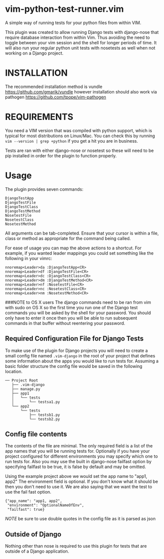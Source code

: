 vim-python-test-runner.vim
==========
A simple way of running tests for your python files from within VIM.

This plugin was created to allow running Django tests with django-nose that 
require database interaction from within Vim. Thus avoiding the need to toggle 
between your vim session and the shell for longer periods of time. It will 
also run your regular python unit tests with nosetests as well when not 
working on a Django project.

INSTALLATION
============

The recommended installation method is vundle <https://github.com/gmarik/vundle>
however installation should also work via pathogen <https://github.com/tpope/vim-pathogen>

REQUIREMENTS
============

You need a VIM version that was compiled with python support, which is typical 
for most distributions on Linux/Mac.  You can check this by running 
``vim --version | grep +python``
if you get a hit you are in business.

Tests are ran with either django-nose or nosetest so these will need to be 
pip installed in order for the plugin to function properly. 

Usage
=====

The plugin provides seven commands:

    DjangoTestApp
    DjangoTestFile
    DjangoTestClass
    DjangoTestMethod
    NosetestFile
    NosetestClass
    NosetestMethod

All arguments can be tab-completed. Ensure that your cursor is within a 
file, class or method as appropriate for the command being called.

For ease of usage you can map the above actions to a shortcut. For example, 
if you wanted leader mappings you could set something like the following in 
your vimrc:

    nnoremap<Leader>da :DjangoTestApp<CR>
    nnoremap<Leader>df :DjangoTestFile<CR>
    nnoremap<Leader>dc :DjangoTestClass<CR>
    nnoremap<Leader>dm :DjangoTestMethod<CR>
    nnoremap<Leader>nf :NosetestFile<CR>
    nnoremap<Leader>nc :NosetestClass<CR>
    nnoremap<Leader>nm :NosetestMethod<CR>

###NOTE to OS X users
The django commands need to be ran from vim with sudo on OS X so the first 
time you run one of the Django test commands you will be asked by the shell 
for your password. You should only have to enter it once then you will be able 
to run subsequent commands in that buffer without reentering your password.

Required Configuration File for Django Tests
--------------------------------------------
To make use of the plugin for Django projects you will need to create a small 
config file named ``.vim-django`` in the root of your project that defines some
information about the apps you would like to run tests for. Assuming a basic 
folder structure the config file would be saved in the following location.
```
── Project Root
   ├── .vim-django
   ├── manage.py
   ├── app1
   │   └── tests
   │       └── testsa1.py
   └── app2
       └── tests
           ├── testsb1.py
           └── testsb2.py
```

Config file contents
------------------
The contents of the file are minimal. The only required field is a list of the app
names that you will be running tests for. Optionally if you have your project 
configured for different environments you may specify which one to run tests for.
Also you may use the built in django-nose failfast option by specifying failfast 
to be true, it is false by default and may be omitted. 

Using the example project above we would set the app name to "app1, app2" 
The environment field is optional. If you don't know what it should be then 
you don't need to use it. We are also saying that we want the test to use 
the fail fast option.

```
{"app_name": "app1, app2",
 "environment": "OptionalNameOfEnv",
 "failfast": true}
```
*NOTE* be sure to use double quotes in the config file as it is parsed as json

Outside of Django
-----------------
Nothing other than nose is required to use this plugin for tests that are 
outside of a Django application.

